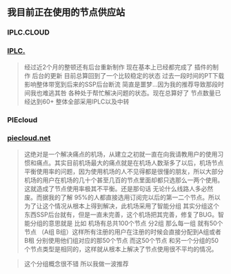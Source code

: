 ## 我目前正在使用的节点供应站

### IPLC.CLOUD

### [IPLC.](https://portal.lciplc.com/aff.php?aff=35)

>经过近2个月的整顿还有后台重新制作 现在基本上已经都完成了 插件的制作 后台的更新 目前总算回到了一个比较稳定的状态 过去一段时间的PT下载影响整体带宽到后来的SSP后台断流 简直是噩梦...因为我的推荐导致那段时间我也难逃其咎 各种处于帮忙解决问题的状态。现在总算好了 节点数量已经达到60+ 整体全部采用IPLC以及中转

### PIEcloud

### [piecloud.net](https://affman.ru/auth/register?code=h8lTM0GidFAVN4FjlrhbxmPETUXQf0HQ)

>这绝对是一个解决痛点的机场，从建立之初就一直在向我请教用户的使用习惯和痛点。其实目前机场最大的痛点就是在机场人数渐多了以后，机场节点平衡使用率的问题，因为使用机场的人不见得都是很懂的朋友，所以大部分机场的用户在机场的几十个甚至几百的节点里面却都只选那么一两个使用。这就造成了节点使用率极其不平衡。还是那句话 无论什么线路人多必然废。而据我的了解 95%的人都直接选用订阅完以后的第一二个节点。所以为了让这个情况从根本上得到解决，此机场采用了智能分组 其实分组这个东西SSP后台就有，但是一直未完善，这个机场把其完善，修复了BUG。智能分组的意思就是 比如 机场有总共100个节点 分2组 那么每一组 就有50个节点 （A组 B组）这样所有注册的用户在注册的时候会直接分配到A组或者B租 分别使用他们组对应的那50个节点 而这50个节点 和另一个分组的50个节点类型是相同的，这样就从根本上解决了节点使用很不平均的情况。

>这个分组概念很不错 所以我做一波推荐
